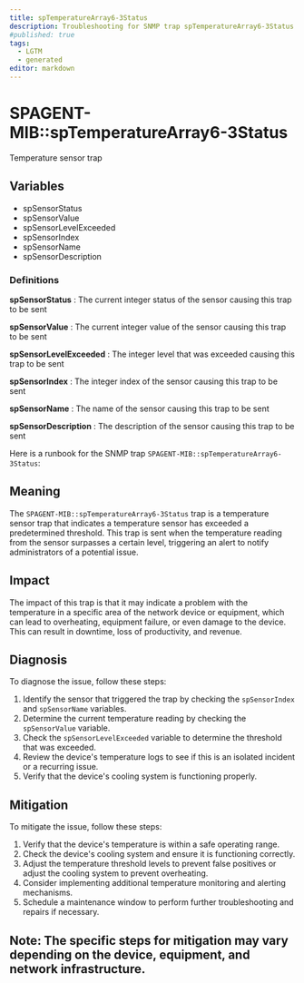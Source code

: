 ```yaml
---
title: spTemperatureArray6-3Status
description: Troubleshooting for SNMP trap spTemperatureArray6-3Status
#published: true
tags:
  - LGTM
  - generated
editor: markdown
---
```


# SPAGENT-MIB::spTemperatureArray6-3Status 

Temperature sensor trap 


## Variables


  - spSensorStatus
  - spSensorValue
  - spSensorLevelExceeded
  - spSensorIndex
  - spSensorName
  - spSensorDescription 

### Definitions 


**spSensorStatus** 
: The current integer status of the sensor causing this trap to be sent 

**spSensorValue** 
: The current integer value of the sensor causing this trap to be sent 

**spSensorLevelExceeded** 
: The integer level that was exceeded causing this trap to be sent 

**spSensorIndex** 
: The integer index of the sensor causing this trap to be sent 

**spSensorName** 
: The name of the sensor causing this trap to be sent 

**spSensorDescription** 
: The description of the sensor causing this trap to be sent 


Here is a runbook for the SNMP trap `SPAGENT-MIB::spTemperatureArray6-3Status`:

## Meaning

The `SPAGENT-MIB::spTemperatureArray6-3Status` trap is a temperature sensor trap that indicates a temperature sensor has exceeded a predetermined threshold. This trap is sent when the temperature reading from the sensor surpasses a certain level, triggering an alert to notify administrators of a potential issue.

## Impact

The impact of this trap is that it may indicate a problem with the temperature in a specific area of the network device or equipment, which can lead to overheating, equipment failure, or even damage to the device. This can result in downtime, loss of productivity, and revenue.

## Diagnosis

To diagnose the issue, follow these steps:

1. Identify the sensor that triggered the trap by checking the `spSensorIndex` and `spSensorName` variables.
2. Determine the current temperature reading by checking the `spSensorValue` variable.
3. Check the `spSensorLevelExceeded` variable to determine the threshold that was exceeded.
4. Review the device's temperature logs to see if this is an isolated incident or a recurring issue.
5. Verify that the device's cooling system is functioning properly.

## Mitigation

To mitigate the issue, follow these steps:

1. Verify that the device's temperature is within a safe operating range.
2. Check the device's cooling system and ensure it is functioning correctly.
3. Adjust the temperature threshold levels to prevent false positives or adjust the cooling system to prevent overheating.
4. Consider implementing additional temperature monitoring and alerting mechanisms.
5. Schedule a maintenance window to perform further troubleshooting and repairs if necessary.

Note: The specific steps for mitigation may vary depending on the device, equipment, and network infrastructure.
---




